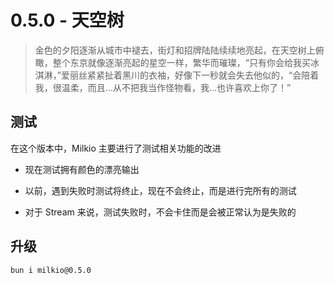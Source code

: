 # 0.5.0 - 天空树

> 金色的夕阳逐渐从城市中褪去，街灯和招牌陆陆续续地亮起，在天空树上俯瞰，整个东京就像逐渐亮起的星空一样，繁华而璀璨，“只有你会给我买冰淇淋，”爱丽丝紧紧扯着黑川的衣袖，好像下一秒就会失去他似的，“会陪着我，很温柔，而且…从不把我当作怪物看，我…也许喜欢上你了！”

## 测试

在这个版本中，Milkio 主要进行了测试相关功能的改进

- 现在测试拥有颜色的漂亮输出

- 以前，遇到失败时测试将终止，现在不会终止，而是进行完所有的测试

- 对于 Stream 来说，测试失败时，不会卡住而是会被正常认为是失败的

## 升级

```
bun i milkio@0.5.0
```